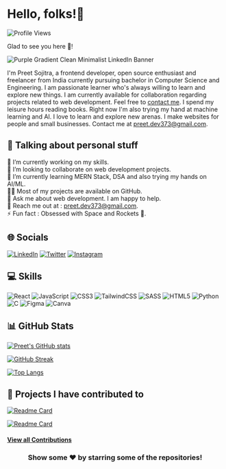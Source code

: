 # Hello, folks!👋

![Profile Views](https://komarev.com/ghpvc/?username=Preet-Sojitra&label=Profile+Views)

Glad to see you here 🤩!

![Purple Gradient Clean Minimalist LinkedIn Banner](https://user-images.githubusercontent.com/87543808/184222142-6aa892b9-7395-47ad-a655-28baac3fdacb.png)

I'm Preet Sojitra, a frontend developer, open source enthusiast and freelancer from India currently pursuing bachelor in Computer Science and Engineering. I am passionate learner who's always willing to learn and explore new things. I am currently available for collaboration regarding projects related to web development. Feel free to [contact me](https://mail.google.com/mail/?view=cm&fs=1&tf=1&to=preet.dev373@gmail.com). I spend my leisure hours reading books. Right now I'm also trying my hand at machine learning and AI. I love to learn and explore new arenas. I make websites for people and small businesses. Contact me at [preet.dev373@gmail.com](https://mail.google.com/mail/?view=cm&fs=1&tf=1&to=preet.dev373@gmail.com).

## 💫 Talking about personal stuff

🔭 I’m currently working on my skills.  
👯 I’m looking to collaborate on web development projects.  
🌱 I’m currently learning MERN Stack, DSA and also trying my hands on AI/ML.  
👨‍💻 Most of my projects are available on GitHub.  
💬 Ask me about web development. I am happy to help.  
📧 Reach me out at : preet.dev373@gmail.com.  
⚡ Fun fact : Obsessed with Space and Rockets 🚀.

## 🌐 Socials

[![LinkedIn](https://img.shields.io/badge/LinkedIn-%230077B5.svg?logo=linkedin&logoColor=white)](https://linkedin.com/in/preet-sojitra) [![Twitter](https://img.shields.io/badge/Twitter-%231DA1F2.svg?logo=Twitter&logoColor=white)](https://twitter.com/Preet_Sojitra03) [![Instagram](https://img.shields.io/badge/Instagram-%231DA1F2.svg?logo=Instagram&logoColor=white)](https://www.instagram.com/_.itsmepreet/)

## 💻 Skills

![React](https://img.shields.io/badge/react-%2320232a.svg?style=for-the-badge&logo=react&logoColor=%2361DAFB) ![JavaScript](https://img.shields.io/badge/javascript-%23323330.svg?style=for-the-badge&logo=javascript&logoColor=%23F7DF1E) ![CSS3](https://img.shields.io/badge/css3-%231572B6.svg?style=for-the-badge&logo=css3&logoColor=white) ![TailwindCSS](https://img.shields.io/badge/tailwindcss-%2338B2AC.svg?style=for-the-badge&logo=tailwind-css&logoColor=white) ![SASS](https://img.shields.io/badge/SASS-hotpink.svg?style=for-the-badge&logo=SASS&logoColor=white) ![HTML5](https://img.shields.io/badge/html5-%23E34F26.svg?style=for-the-badge&logo=html5&logoColor=white) ![Python](https://img.shields.io/badge/python-3670A0?style=for-the-badge&logo=python&logoColor=ffdd54) ![C](https://img.shields.io/badge/c-%2300599C.svg?style=for-the-badge&logo=c&logoColor=white) ![Figma](https://img.shields.io/badge/figma-%23F24E1E.svg?style=for-the-badge&logo=figma&logoColor=white) ![Canva](https://img.shields.io/badge/Canva-%2300C4CC.svg?style=for-the-badge&logo=Canva&logoColor=white)

## 📊 GitHub Stats

[![Preet's GitHub stats](https://github-readme-stats.vercel.app/api?username=Preet-Sojitra&count_private=true&show_icons=true&theme=github_dark)](https://github.com/anuraghazra/github-readme-stats)

[![GitHub Streak](https://github-readme-streak-stats.herokuapp.com?user=Preet-Sojitra&theme=github-dark&background=0D1117&border=FFFFFF&stroke=4B8DDA&currStreakNum=C3D1D9&ring=1B2F45&sideLabels=C3D1D9&sideNums=C3D1D9&currStreakLabel=C3D1D9&dates=767F84)](https://git.io/streak-stats)

[![Top Langs](https://github-readme-stats.vercel.app/api/top-langs/?username=Preet-Sojitra&layout=compact&theme=github_dark&langs_count=6)](https://github.com/anuraghazra/github-readme-stats)

## 📔 Projects I have contributed to

[![Readme Card](https://github-readme-stats.vercel.app/api/pin/?username=ykdojo&repo=defaang&show_owner=true&theme=github_dark)](https://github.com/csdojo-defaang/defaang)

[![Readme Card](https://github-readme-stats.vercel.app/api/pin/?username=Syknapse&repo=Contribute-To-This-Project&show_owner=true&theme=github_dark)](https://github.com/Syknapse/Contribute-To-This-Project)

#### [View all Contributions](https://github.com/Preet-Sojitra/MyContributions)

<h3 align="center"> <b> Show some ❤️ by starring some of the repositories! </b> </h3>
